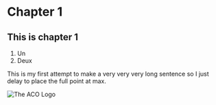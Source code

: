 # Chapter 1

## This is chapter 1
1. Un
2. Deux

This is my first attempt to make a very very very long sentence so I just delay to place the full point at max.

![The ACO Logo](images/ACO_logo.jpg)
